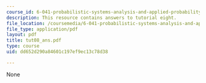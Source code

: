 ```yaml
---
course_id: 6-041-probabilistic-systems-analysis-and-applied-probability-spring-2006
description: This resource contains answers to tutorial eight.
file_location: /coursemedia/6-041-probabilistic-systems-analysis-and-applied-probability-spring-2006/dd652d290a84601c197ef9ec13c78d38_tut08_ans.pdf
file_type: application/pdf
layout: pdf
title: tut08_ans.pdf
type: course
uid: dd652d290a84601c197ef9ec13c78d38

---
```

None